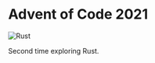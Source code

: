 # Advent of Code 2021
![Rust](https://github.com/StevenReitsma/advent-of-code-2021/workflows/Rust/badge.svg?branch=master)

Second time exploring Rust.
